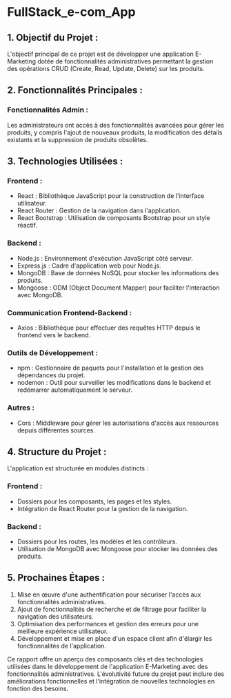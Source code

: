 # FullStack_e-com_App


## 1. Objectif du Projet :

L'objectif principal de ce projet est de développer une application E-Marketing dotée de fonctionnalités administratives permettant la gestion des opérations CRUD (Create, Read, Update, Delete) sur les produits.

## 2. Fonctionnalités Principales :

### Fonctionnalités Admin :
Les administrateurs ont accès à des fonctionnalités avancées pour gérer les produits, y compris l'ajout de nouveaux produits, la modification des détails existants et la suppression de produits obsolètes.

## 3. Technologies Utilisées :

### Frontend :
- React : Bibliothèque JavaScript pour la construction de l'interface utilisateur.
- React Router : Gestion de la navigation dans l'application.
- React Bootstrap : Utilisation de composants Bootstrap pour un style réactif.

### Backend :
- Node.js : Environnement d'exécution JavaScript côté serveur.
- Express.js : Cadre d'application web pour Node.js.
- MongoDB : Base de données NoSQL pour stocker les informations des produits.
- Mongoose : ODM (Object Document Mapper) pour faciliter l'interaction avec MongoDB.

### Communication Frontend-Backend :
- Axios : Bibliothèque pour effectuer des requêtes HTTP depuis le frontend vers le backend.

### Outils de Développement :
- npm : Gestionnaire de paquets pour l'installation et la gestion des dépendances du projet.
- nodemon : Outil pour surveiller les modifications dans le backend et redémarrer automatiquement le serveur.

### Autres :
- Cors : Middleware pour gérer les autorisations d'accès aux ressources depuis différentes sources.

## 4. Structure du Projet :

L'application est structurée en modules distincts :

### Frontend :
- Dossiers pour les composants, les pages et les styles.
- Intégration de React Router pour la gestion de la navigation.

### Backend :
- Dossiers pour les routes, les modèles et les contrôleurs.
- Utilisation de MongoDB avec Mongoose pour stocker les données des produits.

## 5. Prochaines Étapes :

1. Mise en œuvre d'une authentification pour sécuriser l'accès aux fonctionnalités administratives.
2. Ajout de fonctionnalités de recherche et de filtrage pour faciliter la navigation des utilisateurs.
3. Optimisation des performances et gestion des erreurs pour une meilleure expérience utilisateur.
4. Développement et mise en place d'un espace client afin d'élargir les fonctionnalités de l'application.

Ce rapport offre un aperçu des composants clés et des technologies utilisées dans le développement de l'application E-Marketing avec des fonctionnalités administratives. L'évolutivité future du projet peut inclure des améliorations fonctionnelles et l'intégration de nouvelles technologies en fonction des besoins.
